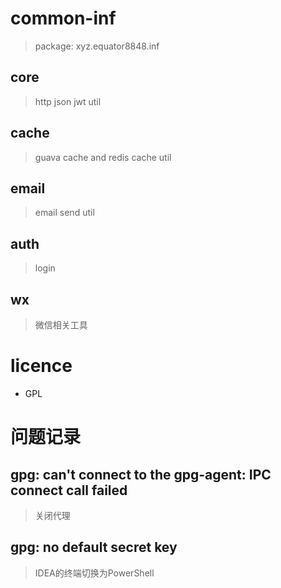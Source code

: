 # common-inf
> package: xyz.equator8848.inf
## core
> http json jwt util

## cache
> guava cache and redis cache util

## email
> email send util

## auth
> login

## wx
> 微信相关工具
# licence
- GPL

# 问题记录
## gpg: can't connect to the gpg-agent: IPC connect call failed
> 关闭代理

## gpg: no default secret key
> IDEA的终端切换为PowerShell